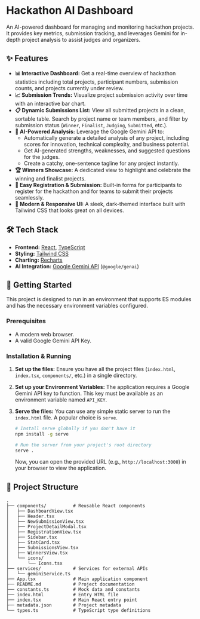 # Hackathon AI Dashboard

An AI-powered dashboard for managing and monitoring hackathon projects. It provides key metrics, submission tracking, and leverages Gemini for in-depth project analysis to assist judges and organizers.

## ✨ Features

- **📊 Interactive Dashboard:** Get a real-time overview of hackathon statistics including total projects, participant numbers, submission counts, and projects currently under review.
- **📈 Submission Trends:** Visualize project submission activity over time with an interactive bar chart.
- **📋 Dynamic Submissions List:** View all submitted projects in a clean, sortable table. Search by project name or team members, and filter by submission status (`Winner`, `Finalist`, `Judging`, `Submitted`, etc.).
- **🤖 AI-Powered Analysis:** Leverage the Google Gemini API to:
    - Automatically generate a detailed analysis of any project, including scores for innovation, technical complexity, and business potential.
    - Get AI-generated strengths, weaknesses, and suggested questions for the judges.
    - Create a catchy, one-sentence tagline for any project instantly.
- **🏆 Winners Showcase:** A dedicated view to highlight and celebrate the winning and finalist projects.
- **📝 Easy Registration & Submission:** Built-in forms for participants to register for the hackathon and for teams to submit their projects seamlessly.
- **🎨 Modern & Responsive UI:** A sleek, dark-themed interface built with Tailwind CSS that looks great on all devices.

## 🛠️ Tech Stack

- **Frontend:** [React](https://react.dev/), [TypeScript](https://www.typescriptlang.org/)
- **Styling:** [Tailwind CSS](https://tailwindcss.com/)
- **Charting:** [Recharts](https://recharts.org/)
- **AI Integration:** [Google Gemini API](https://ai.google.dev/docs/gemini_api_overview) (`@google/genai`)

## 🚀 Getting Started

This project is designed to run in an environment that supports ES modules and has the necessary environment variables configured.

### Prerequisites

- A modern web browser.
- A valid Google Gemini API Key.

### Installation & Running

1.  **Set up the files:**
    Ensure you have all the project files (`index.html`, `index.tsx`, `components/`, etc.) in a single directory.

2.  **Set up your Environment Variables:**
    The application requires a Google Gemini API key to function. This key must be available as an environment variable named `API_KEY`.

3.  **Serve the files:**
    You can use any simple static server to run the `index.html` file. A popular choice is `serve`.
    ```bash
    # Install serve globally if you don't have it
    npm install -g serve

    # Run the server from your project's root directory
    serve .
    ```
    Now, you can open the provided URL (e.g., `http://localhost:3000`) in your browser to view the application.

## 📂 Project Structure

```
.
├── components/          # Reusable React components
│   ├── DashboardView.tsx
│   ├── Header.tsx
│   ├── NewSubmissionView.tsx
│   ├── ProjectDetailModal.tsx
│   ├── RegistrationView.tsx
│   ├── Sidebar.tsx
│   ├── StatCard.tsx
│   ├── SubmissionsView.tsx
│   ├── WinnersView.tsx
│   └── icons/
│       └── Icons.tsx
├── services/            # Services for external APIs
│   └── geminiService.ts
├── App.tsx              # Main application component
├── README.md            # Project documentation
├── constants.ts         # Mock data and constants
├── index.html           # Entry HTML file
├── index.tsx            # Main React entry point
├── metadata.json        # Project metadata
└── types.ts             # TypeScript type definitions
```
